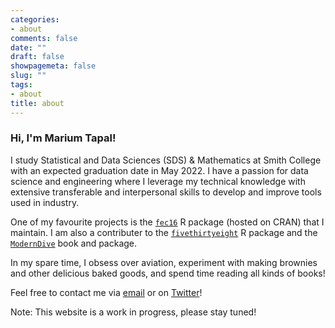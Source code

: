 ```yaml
---
categories:
- about
comments: false
date: ""
draft: false
showpagemeta: false
slug: ""
tags:
- about
title: about
---
```


### Hi, I'm Marium Tapal!

I study Statistical and Data Sciences (SDS) & Mathematics at Smith College with an expected graduation date in May 2022. I have a passion for data science and engineering where I leverage my technical knowledge with extensive transferable and interpersonal skills to develop and improve tools used in industry. 

One of my favourite projects is the [`fec16`](https://github.com/baumer-lab/fec16) R package (hosted on CRAN) that I maintain. I am also a contributer to the [`fivethirtyeight`](https://github.com/rudeboybert/fivethirtyeight) R package and the [`ModernDive`](https://github.com/moderndive) book and package. 

In my spare time, I obsess over aviation, experiment with making brownies and other delicious baked goods, and spend time reading all kinds of books!

Feel free to contact me via [email](mailto::mariumtapal@gmail.com) or on [Twitter](https://twitter.com/mariumtapal)!

Note: This website is a work in progress, please stay tuned!




